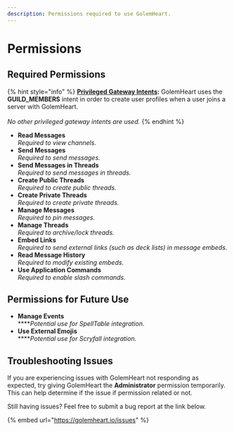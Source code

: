 ```yaml
---
description: Permissions required to use GolemHeart.
---
```


# Permissions

## Required Permissions

{% hint style="info" %}
[**Privileged Gateway Intents**](https://discord.com/developers/docs/topics/gateway#privileged-intents)**:** GolemHeart uses the **GUILD\_MEMBERS** intent in order to create user profiles when a user joins a server with GolemHeart.\
\
_No other privileged gateway intents are used._
{% endhint %}

* **Read Messages**\
  _Required to view channels._
* **Send Messages**\
  _Required to send messages._
* **Send Messages in Threads**\
  _Required to send messages in threads._
* **Create Public Threads**\
  _Required to create public threads._
* **Create Private Threads**\
  _Required to create private threads._
* **Manage Messages**\
  _Required to pin messages._
* **Manage Threads**\
  _Required to archive/lock threads._
* **Embed Links**\
  _Required to send external links (such as deck lists) in message embeds._
* **Read Message History**\
  _Required to modify existing embeds._
* **Use Application Commands**\
  _Required to enable slash commands._

## Permissions for Future Use

* **Manage Events**\
  ****_Potential use for SpellTable integration._
* **Use External Emojis**\
  ****_Potential use for Scryfall integration._

## Troubleshooting Issues

If you are experiencing issues with GolemHeart not responding as expected, try giving GolemHeart the **Administrator** permission temporarily. This can help determine if the issue if permission related or not.

Still having issues? Feel free to submit a bug report at the link below.

{% embed url="https://golemheart.io/issues" %}
